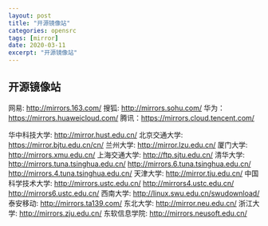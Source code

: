 ```yaml
---
layout: post
title: "开源镜像站"
categories: opensrc
tags: [mirror]
date: 2020-03-11
excerpt: "开源镜像站"
---
```


## 开源镜像站

网易: http://mirrors.163.com/
搜狐: http://mirrors.sohu.com/
华为：https://mirrors.huaweicloud.com/
腾讯：https://mirrors.cloud.tencent.com/



华中科技大学: http://mirror.hust.edu.cn/
北京交通大学: https://mirror.bjtu.edu.cn/cn/
兰州大学: http://mirror.lzu.edu.cn/
厦门大学: http://mirrors.xmu.edu.cn/
上海交通大学: http://ftp.sjtu.edu.cn/
清华大学: http://mirrors.tuna.tsinghua.edu.cn/ http://mirrors.6.tuna.tsinghua.edu.cn/ <IPv6 only> http://mirrors.4.tuna.tsinghua.edu.cn/ <IPv4 only>
天津大学: http://mirror.tju.edu.cn/
中国科学技术大学: http://mirrors.ustc.edu.cn/ http://mirrors4.ustc.edu.cn/ http://mirrors6.ustc.edu.cn/
西南大学: http://linux.swu.edu.cn/swudownload/
泰安移动: http://mirrors.ta139.com/
东北大学: http://mirror.neu.edu.cn/
浙江大学: http://mirrors.zju.edu.cn/
东软信息学院: http://mirrors.neusoft.edu.cn/
